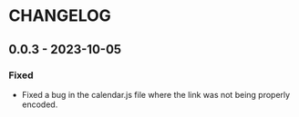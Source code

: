 # CHANGELOG

## 0.0.3 - 2023-10-05
### Fixed
- Fixed a bug in the calendar.js file where the link was not being properly encoded.
